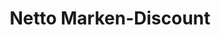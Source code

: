 ---
title: "Netto Marken-Discount"
url: /halle-saale/netto-marken-discount-amsterdamer-strasse/
shop: Supermarkt
---